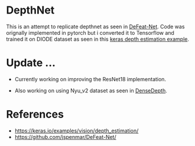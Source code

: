 # DepthNet

This is an attempt to replicate depthnet as seen in [DeFeat-Net](https://github.com/jspenmar/DeFeat-Net/blob/master/networks/depth_net.py).
Code was orignally implemented in pytorch but i converted it to Tensorflow and trained it on DIODE dataset as seen in this [keras depth estimation example](https://keras.io/examples/vision/depth_estimation/).


# Update ...

* Currently working on improving the ResNet18 implementation.

* Also working on using Nyu_v2 dataset as seen in [DenseDepth](https://github.com/ialhashim/DenseDepth).

# References
* https://keras.io/examples/vision/depth_estimation/
* https://github.com/jspenmar/DeFeat-Net/
